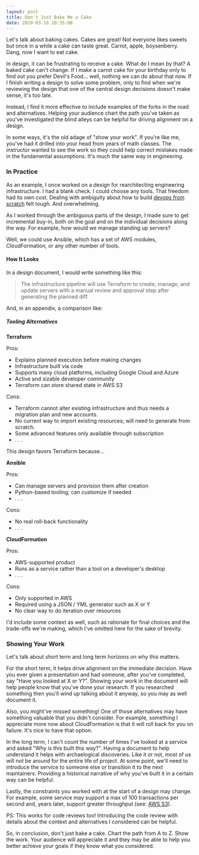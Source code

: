 ```yaml
---
layout: post
title: Don't Just Bake Me a Cake
date: 2019-03-16 10:35:08
---
```

Let's talk about baking cakes. Cakes are
great! Not everyone likes sweets but once in a while a cake can taste great.
Carrot, apple, boysenberry. Dang, now I want to eat cake.

In design, it can be frustrating to receive a cake. What do
I mean by that? A baked cake can't change. If I make
a carrot cake for your birthday only to find out you prefer Devil's Food... well,
nothing we can do about that now.  If I finish writing a design to solve some
problem, only to find when we're
reviewing the design that one of the central design decisions doesn't make
sense, it's too late.

Instead, I find it more effective to include examples of the forks in the road
and alternatives. Helping your audience chart the path you've taken as you've
investigated the blind alleys can be
helpful for driving alignment on a design.

In some ways, it's the old adage of "show your work". If you're like me, you've
had it drilled into your head from years of math classes. The instructor wanted
to see the work so they could help correct mistakes made in the
fundamental assumptions. It's much the same way in engineering.

### In Practice

As an example, I once worked on a design for rearchitecting engineering
infrastructure.
I had a blank check. I could choose any tools. That freedom had
its own cost. Dealing with ambiguity about how to build [devops from
scratch](https://www.kevinlondon.com/2016/09/19/devops-from-scratch-pt-1.html)
felt tough. And overwhelming.

As I worked through the ambiguous parts of the design, I made sure to get
incremental buy-in, both on the goal and on the
individual decisions along the way. For example, how would we manage standing up
servers?

Well, we could use Ansible, which has a set of AWS modules, CloudFormation, or
any other number of tools.


#### How It Looks

In a design document, I would write something like this:

> The infrastructure pipeline will use Terraform to create, manage, and update
> servers with a manual review and approval step after generating the planned
> diff.

And, in an appendix, a comparison like:

##### Tooling Alternatives

**Terraform**

Pros:
* Explains planned execution before making changes
* Infrastructure built via code
* Supports many cloud platforms, including Google Cloud and Azure
* Active and sizable developer community
* Terraform can store shared state in AWS S3

Cons:
*  Terraform cannot alter existing infrastructure and thus
    needs a migration plan and new accounts.
* No current way to import existing resources; will need to generate from
    scratch.
* Some advanced features only available through subscription
* . . .

This design favors Terraform because...


**Ansible**

Pros:
* Can manage servers and provision them after creation
* Python-based tooling; can customize if needed
* . . .

Cons:
* No real roll-back functionality
* . . .

**CloudFormation**

Pros:
* AWS-supported product
* Runs as a service rather than a tool on a developer's desktop
* . . .

Cons:
* Only supported in AWS
* Required using a JSON / YML generator such as X or Y
* No clear way to do iteration over resources

I'd include some context as well, such as rationale for final choices
and the trade-offs we're making, which I've omitted here for the
sake of brevity.

### Showing Your Work

Let's talk about short term and long term horizons on why this matters.

For the short term, it helps drive alignment on the immediate decision. Have
you ever given a presentation and had someone, after you've
completed, say "Have you looked at X or Y?". Showing your work in the document
will help people know that you've done your research. If
you researched something then you'll wind up talking about it anyway,
so you may as well document it.

Also, you might've
missed something! One of those alternatives may have something valuable
that you didn't consider. For example, something I appreciate more now about
CloudFormation is that it will roll back for you on failure. It's
nice to have that option.

In the long term, I can't count the number of times I've looked at a service and
asked "Why is this built this way?". Having a document to help understand it
helps with archaelogical
discoveries. Like it or not, most of us will not be around
for the entire life of project. At some point, we'll need to introduce the
service to someone else
 or transition it to the next maintainers. Providing
a historical narrative of why you've built it in a certain way can be helpful.

Lastly, the constraints you worked with at the start of a design may change. For
example, some service may support a max of 100 transactions per second and,
years later, support greater throughput (see: [AWS
S3](https://aws.amazon.com/about-aws/whats-new/2018/07/amazon-s3-announces-increased-request-rate-performance/)).

PS: This works for code reviews too!
Introducing the code review with details about the context and alternatives
I considered can be helpful.

So, in conclusion, don't just bake a cake. Chart the path from A to Z. Show the
work. Your audience will appreciate it and they may be able to help you better
achieve your goals if they know what you considered.
